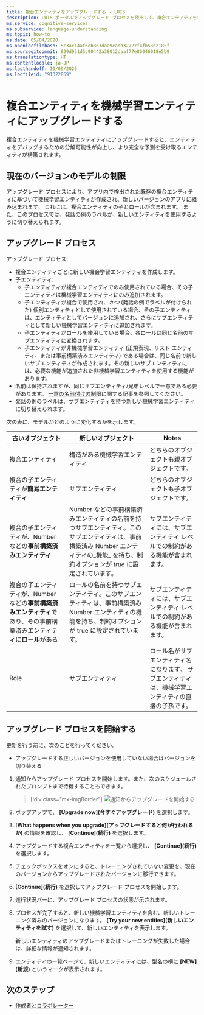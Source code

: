 ```yaml
---
title: 複合エンティティをアップグレードする - LUIS
description: LUIS ポータルでアップグレード プロセスを使用して、複合エンティティを機械学習エンティティにアップグレードします。
ms.service: cognitive-services
ms.subservice: language-understanding
ms.topic: how-to
ms.date: 05/04/2020
ms.openlocfilehash: 5c3ac14af6eb863daa9eadd32727f4fb53d2185f
ms.sourcegitcommit: 829d951d5c90442a38012daaf77e86046018e5b9
ms.translationtype: HT
ms.contentlocale: ja-JP
ms.lasthandoff: 10/09/2020
ms.locfileid: "91322859"
---
```

# <a name="upgrade-composite-entity-to-machine-learning-entity"></a>複合エンティティを機械学習エンティティにアップグレードする

複合エンティティを機械学習エンティティにアップグレードすると、エンティティをデバッグするための分解可能性が向上し、より完全な予測を受け取るエンティティが構築されます。

## <a name="current-version-model-restrictions"></a>現在のバージョンのモデルの制限

アップグレード プロセスにより、アプリ内で検出された既存の複合エンティティに基づいて機械学習エンティティが作成され、新しいバージョンのアプリに組み込まれます。 これには、複合エンティティの子とロールが含まれます。 また、このプロセスでは、発話の例のラベルが、新しいエンティティを使用するように切り替えられます。

## <a name="upgrade-process"></a>アップグレード プロセス

アップグレード プロセス:
* 複合エンティティごとに新しい機会学習エンティティを作成します。
* 子エンティティ:
    * 子エンティティが複合エンティティでのみ使用されている場合、その子エンティティは機械学習エンティティにのみ追加されます。
    * 子エンティティが複合で使用され、_かつ_ (発話の例でラベルが付けられた) 個別エンティティとして使用されている場合、その子エンティティは、エンティティとしてバージョンに追加され、さらにサブエンティティとして新しい機械学習エンティティに追加されます。
    * 子エンティティがロールを使用している場合、各ロールは同じ名前のサブエンティティに変換されます。
    * 子エンティティが非機械学習エンティティ (正規表現、リスト エンティティ、または事前構築済みエンティティ) である場合は、同じ名前で新しいサブエンティティが作成されます。その新しいサブエンティティには、必要な機能が追加された非機械学習エンティティを使用する機能があります。
* 名前は保持されますが、同じサブエンティティ/兄弟レベルで一意である必要があります。 [一意の名前付けの制限](luis-boundaries.md#name-uniqueness)に関する記事を参照してください。
* 発話の例のラベルは、サブエンティティを持つ新しい機械学習エンティティに切り替えられます。

次の表に、モデルがどのように変化するかを示します。

|古いオブジェクト|新しいオブジェクト|Notes|
|--|--|--|
|複合エンティティ|構造がある機械学習エンティティ|どちらのオブジェクトも親オブジェクトです。|
|複合の子エンティティが**簡易エンティティ**|サブエンティティ|どちらのオブジェクトも子オブジェクトです。|
|複合の子エンティティが、Number などの**事前構築済みエンティティ**|Number などの事前構築済みエンティティの名前を持つサブエンティティ。このサブエンティティは、事前構築済み Number エンティティの_機能_ を持ち、制約オプションが _true_ に設定されています。|サブエンティティには、サブエンティティ レベルでの制約がある機能が含まれます。|
|複合の子エンティティが、Number などの**事前構築済みエンティティ**であり、その事前構築済みエンティティに**ロール**がある|ロールの名前を持つサブエンティティ。このサブエンティティは、事前構築済み Number エンティティの機能を持ち、制約オプションが true に設定されています。|サブエンティティには、サブエンティティ レベルでの制約がある機能が含まれます。|
|Role|サブエンティティ|ロール名がサブエンティティ名になります。 サブエンティティは、機械学習エンティティの直接の子孫です。|

## <a name="begin-upgrade-process"></a>アップグレード プロセスを開始する

更新を行う前に、次のことを行ってください。

* アップグレードする正しいバージョンを使用していない場合はバージョンを切り替える


1. 通知からアップグレード プロセスを開始します。また、次のスケジュールされたプロンプトまで待機することもできます。

    > [!div class="mx-imgBorder"]
    > ![通知からアップグレードを開始する](./media/update-composite-entity/notification-begin-update.png)

1. ポップアップで、 **[Upgrade now]\(今すぐアップグレード\)** を選択します。

1. **[What happens when you upgrade]\(アップグレードすると何が行われるか\)** の情報を確認し、 **[Continue]\(続行\)** を選択します。

1. アップグレードする複合エンティティを一覧から選択し、 **[Continue]\(続行\)** を選択します。

1. チェックボックスをオンにすると、トレーニングされていない変更を、現在のバージョンからアップグレードされたバージョンに移行できます。

1. **[Continue]\(続行\)** を選択してアップグレード プロセスを開始します。

1. 進行状況バーに、アップグレード プロセスの状態が示されます。

1. プロセスが完了すると、新しい機械学習エンティティを含む、新しいトレーニング済みのバージョンになります。 **[Try your new entities]\(新しいエンティティを試す\)** を選択して、新しいエンティティを表示します。

    新しいエンティティのアップグレードまたはトレーニングが失敗した場合は、詳細な情報が通知されます。

1. エンティティの一覧ページで、新しいエンティティには、型名の横に **[NEW]\(新規\)** というマークが表示されます。

## <a name="next-steps"></a>次のステップ

* [作成者とコラボレーター](luis-how-to-collaborate.md)